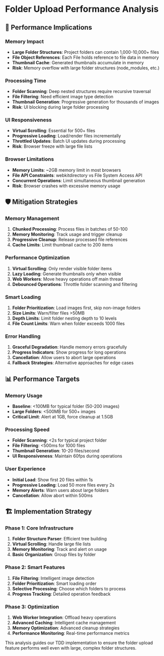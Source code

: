 # Folder Upload Performance Analysis

## 🎯 Performance Implications

### Memory Impact
- **Large Folder Structures**: Project folders can contain 1,000-10,000+ files
- **File Object References**: Each File holds reference to file data in memory
- **Thumbnail Cache**: Generated thumbnails accumulate in memory
- **Risk**: Memory overflow with large folder structures (node_modules, etc.)

### Processing Time
- **Folder Scanning**: Deep nested structures require recursive traversal
- **File Filtering**: Need efficient image type detection
- **Thumbnail Generation**: Progressive generation for thousands of images
- **Risk**: UI blocking during large folder processing

### UI Responsiveness
- **Virtual Scrolling**: Essential for 500+ files
- **Progressive Loading**: Load/render files incrementally
- **Throttled Updates**: Batch UI updates during processing
- **Risk**: Browser freeze with large file lists

### Browser Limitations
- **Memory Limits**: ~2GB memory limit in most browsers
- **File API Constraints**: webkitdirectory vs File System Access API
- **Concurrent Operations**: Limit simultaneous thumbnail generation
- **Risk**: Browser crashes with excessive memory usage

## 🛡️ Mitigation Strategies

### Memory Management
1. **Chunked Processing**: Process files in batches of 50-100
2. **Memory Monitoring**: Track usage and trigger cleanup
3. **Progressive Cleanup**: Release processed file references
4. **Cache Limits**: Limit thumbnail cache to 200 items

### Performance Optimization
1. **Virtual Scrolling**: Only render visible folder items
2. **Lazy Loading**: Generate thumbnails only when visible
3. **Web Workers**: Move heavy operations off main thread
4. **Debounced Operations**: Throttle folder scanning and filtering

### Smart Loading
1. **Folder Prioritization**: Load images first, skip non-image folders
2. **Size Limits**: Warn/filter files >50MB
3. **Depth Limits**: Limit folder nesting depth to 10 levels
4. **File Count Limits**: Warn when folder exceeds 1000 files

### Error Handling
1. **Graceful Degradation**: Handle memory errors gracefully
2. **Progress Indicators**: Show progress for long operations
3. **Cancellation**: Allow users to abort large operations
4. **Fallback Strategies**: Alternative approaches for edge cases

## 📊 Performance Targets

### Memory Usage
- **Baseline**: <100MB for typical folder (50-200 images)
- **Large Folders**: <500MB for 500+ images
- **Critical Limit**: Alert at 1GB, force cleanup at 1.5GB

### Processing Speed
- **Folder Scanning**: <2s for typical project folder
- **File Filtering**: <500ms for 1000 files
- **Thumbnail Generation**: 10-20 files/second
- **UI Responsiveness**: Maintain 60fps during operations

### User Experience
- **Initial Load**: Show first 20 files within 1s
- **Progressive Loading**: Load 50 more files every 2s
- **Memory Alerts**: Warn users about large folders
- **Cancellation**: Allow abort within 500ms

## 🏗️ Implementation Strategy

### Phase 1: Core Infrastructure
1. **Folder Structure Parser**: Efficient tree building
2. **Virtual Scrolling**: Handle large file lists
3. **Memory Monitoring**: Track and alert on usage
4. **Basic Organization**: Group files by folder

### Phase 2: Smart Features
1. **File Filtering**: Intelligent image detection
2. **Folder Prioritization**: Smart loading order
3. **Selective Processing**: Choose which folders to process
4. **Progress Tracking**: Detailed operation feedback

### Phase 3: Optimization
1. **Web Worker Integration**: Offload heavy operations
2. **Advanced Caching**: Intelligent cache management
3. **Memory Optimization**: Advanced cleanup strategies
4. **Performance Monitoring**: Real-time performance metrics

This analysis guides our TDD implementation to ensure the folder upload feature performs well even with large, complex folder structures.